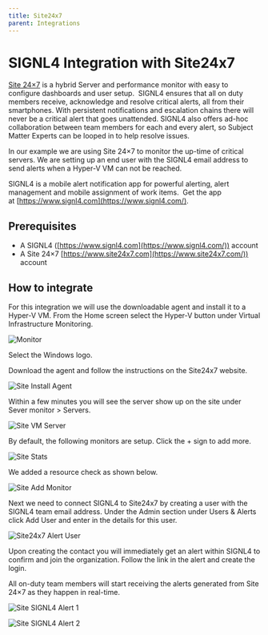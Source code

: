 ```yaml
---
title: Site24x7
parent: Integrations
---
```


# SIGNL4 Integration with Site24x7

[Site 24×7](https://www.site24x7.com/) is a hybrid Server and performance monitor with easy to configure dashboards and user setup.  SIGNL4 ensures that all on duty members receive, acknowledge and resolve critical alerts, all from their smartphones. With persistent notifications and escalation chains there will never be a critical alert that goes unattended. SIGNL4 also offers ad-hoc collaboration between team members for each and every alert, so Subject Matter Experts can be looped in to help resolve issues.

In our example we are using Site 24×7 to monitor the up-time of critical servers. We are setting up an end user with the SIGNL4 email address to send alerts when a Hyper-V VM can not be reached.

SIGNL4 is a mobile alert notification app for powerful alerting, alert management and mobile assignment of work items.  Get the app at [https://www.signl4.com](https://www.signl4.com/).

## Prerequisites

- A SIGNL4 ([https://www.signl4.com](https://www.signl4.com/)) account
- A Site 24×7 [https://www.site24x7.com](https://www.site24x7.com/)) account

## How to integrate

For this integration we will use the downloadable agent and install it to a Hyper-V VM. From the Home screen select the Hyper-V button under Virtual Infrastructure Monitoring.

![Monitor](monitor.png)

Select the Windows logo.

Download the agent and follow the instructions on the Site24x7 website.

![Site Install Agent](site-install-agent.png)

Within a few minutes you will see the server show up on the site under Sever monitor > Servers.

![Site VM Server](site-vm-server.png)

By default, the following monitors are setup. Click the + sign to add more.

![Site Stats](site-stats.png)

We added a resource check as shown below.

![Site Add Monitor](site-add-monitor.png)

Next we need to connect SIGNL4 to Site24x7 by creating a user with the SIGNL4 team email address. Under the Admin section under Users & Alerts click Add User and enter in the details for this user.

![Site24x7 Alert User](site247-alert-user.png)

Upon creating the contact you will immediately get an alert within SIGNL4 to confirm and join the organization. Follow the link in the alert and create the login.

All on-duty team members will start receiving the alerts generated from Site 24×7 as they happen in real-time.

![Site SIGNL4 Alert 1](site-s4-alert-1.png)

![Site SIGNL4 Alert 2](site-s4-alert-2.png)
